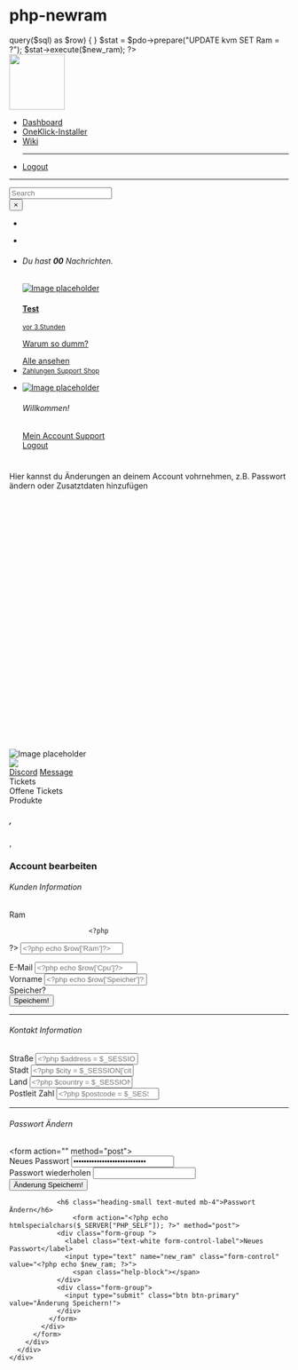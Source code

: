 # php-newram

<?php
// Initialize the session
session_start();
 
// Check if the user is logged in, if not then redirect to login page
if(!isset($_SESSION["loggedin"]) || $_SESSION["loggedin"] !== true){
    header("location: /login.php");
    exit;
}
 
// Include config file
require_once "config.php";
 
// Define variables and initialize with empty values
$new_password = $confirm_password = "";
$new_password_err = $confirm_password_err = "";
 
// Processing form data when form is submitted
if($_SERVER["REQUEST_METHOD"] == "POST"){
 
    // Validate new password
    if(empty(trim($_POST["new_password"]))){
        $new_password_err = "Please enter the new password.";     
    } elseif(strlen(trim($_POST["new_password"])) < 6){
        $new_password_err = "Password must have atleast 6 characters.";
    } else{
        $new_password = trim($_POST["new_password"]);
    }
    
    // Validate confirm password
    if(empty(trim($_POST["confirm_password"]))){
        $confirm_password_err = "Please confirm the password.";
    } else{
        $confirm_password = trim($_POST["confirm_password"]);
        if(empty($new_password_err) && ($new_password != $confirm_password)){
            $confirm_password_err = "Password did not match.";
        }
    }
        
    // Check input errors before updating the database
    if(empty($new_password_err) && empty($confirm_password_err)){
        // Prepare an update statement
        $sql = "UPDATE users SET password = ? WHERE id = ?";
        
        if($stmt = mysqli_prepare($link, $sql)){
            // Bind variables to the prepared statement as parameters
            mysqli_stmt_bind_param($stmt, "si", $param_password, $param_id);
            
            // Set parameters
            $param_password = password_hash($new_password, PASSWORD_DEFAULT);
            $param_id = $_SESSION["id"];
            
            // Attempt to execute the prepared statement
            if(mysqli_stmt_execute($stmt)){
                // Password updated successfully. Destroy the session, and redirect to login page
                session_destroy();
                header("location: /login.php");
                exit();
            } else{
                echo "Oops! Something went wrong. Please try again later.";
            }

            // Close statement
            mysqli_stmt_close($stmt);
        }
    }
    
    // Close connection
    mysqli_close($link);
}
?>

<?php
$pdo = new PDO('mysql:host=localhost;dbname=discord-bot', 'discord_bot', 'Mv2#kl61');

$sql = "SELECT Ram, Cpu, Speicher, Standort, Traffic, Backup, DDos, System, Preis FROM kvm";
foreach ($pdo->query($sql) as $row) {
}


$stat = $pdo->prepare("UPDATE kvm SET Ram = ?");
$stat->execute($new_ram);
?>

<!-- PHP Ebende Ende -->
<!DOCTYPE html>
<html>

<head>
  <meta charset="utf-8">
  <meta name="viewport" content="width=device-width, initial-scale=1, shrink-to-fit=no">
  <meta name="author" content="Léon Kiehn">
  <title>OneKlick-Installer.de - Account bearbeiten</title>
  <!-- Favicon -->
  <link rel="icon" href="../assets/img/brand/favicon.png" type="image/png">
  <!-- Fonts -->
  <link rel="stylesheet" href="https://fonts.googleapis.com/css?family=Open+Sans:300,400,600,700">
  <!-- Icons -->
  <link rel="stylesheet" href="../assets/vendor/nucleo/css/nucleo.css" type="text/css">
  <link rel="stylesheet" href="../assets/vendor/@fortawesome/fontawesome-free/css/all.min.css" type="text/css">
  <!-- Argon CSS -->
  <link rel="stylesheet" href="../assets/css/argon.css?v=1.2.0" type="text/css">
</head>

<body>
  <!-- Sidenav -->
  <nav class="sidenav navbar navbar-vertical  fixed-left  navbar-expand-xs navbar-light bg-white" id="sidenav-main">
    <div class="scrollbar-inner">
      <!-- Brand -->
      <div class="sidenav-header  align-items-center">
        <a class="navbar-brand" href="javascript:void(0)">
          <img height="100" src="https://oneklick-installer.de/assets/img/logo.png" class="navbar-brand-img" alt="">
        </a>
      </div>
      <div class="navbar-inner">
        <!-- Collapse -->
        <div class="collapse navbar-collapse" id="sidenav-collapse-main">
          <!-- Nav items -->
          <ul class="navbar-nav">
            <li class="nav-item">
              <a class="nav-link active" href="../">
                <i class="ni ni-tv-2 text-primary"></i>
                <span class="nav-link-text">Dashboard</span>
              </a>
            </li>
            <li class="nav-item">
              <a class="nav-link" href="https://oneklick-installer.de/dashboard/oneklick-installer/order">
              <i class="far fa-file-code"></i>
                <span class="nav-link-text">OneKlick-Installer</span>
              </a>
            </li>
            <li class="nav-item">
              <a class="nav-link" href="https://wiki.xeotech.eu/doku.php?id=oneklick-installer:start">
                <i class="fas fa-info"></i>
                <span class="nav-link-text">Wiki</span>
              </a>
            </li>
            <hr class="my-3">
            <li class="nav-item">
              <a class="nav-link" href="/logout"><i class="uil uil-signout"></i>
                <i class="ni ni-send text-dark"></i>
                <span class="nav-link-text">Logout</span>
              </a>
            </li>
          </ul>
          <!-- Divider -->
          <hr class="my-3">
          <!-- Heading -->
        </div>
      </div>
    </div>
  </nav>
  <!-- Main content -->
  <div class="main-content" id="panel">
    <!-- Topnav -->
    <nav class="navbar navbar-top navbar-expand navbar-dark bg-primary border-bottom">
      <div class="container-fluid">
        <div class="collapse navbar-collapse" id="navbarSupportedContent">
          <!-- Search form -->
          <form class="navbar-search navbar-search-light form-inline mr-sm-3" id="navbar-search-main">
            <div class="form-group mb-0">
              <div class="input-group input-group-alternative input-group-merge">
                <div class="input-group-prepend">
                  <span class="input-group-text"><i class="fas fa-search"></i></span>
                </div>
                <input class="form-control" placeholder="Search" type="text">
              </div>
            </div>
            <button type="button" class="close" data-action="search-close" data-target="#navbar-search-main" aria-label="Close">
              <span aria-hidden="true">×</span>
            </button>
          </form>
          <!-- Navbar links -->
          <ul class="navbar-nav align-items-center  ml-md-auto ">
            <li class="nav-item d-xl-none">
              <!-- Sidenav toggler -->
              <div class="pr-3 sidenav-toggler sidenav-toggler-dark" data-action="sidenav-pin" data-target="#sidenav-main">
                <div class="sidenav-toggler-inner">
                  <i class="sidenav-toggler-line"></i>
                  <i class="sidenav-toggler-line"></i>
                  <i class="sidenav-toggler-line"></i>
                </div>
              </div>
            </li>
            <li class="nav-item d-sm-none">
              <a class="nav-link" href="#" data-action="search-show" data-target="#navbar-search-main">
                <i class="ni ni-zoom-split-in"></i>
              </a>
            </li>
            <li class="nav-item dropdown">
              <a class="nav-link" href="#" role="button" data-toggle="dropdown" aria-haspopup="true" aria-expanded="false">
                <i class="ni ni-bell-55"></i>
              </a>
              <div class="dropdown-menu dropdown-menu-xl  dropdown-menu-right  py-0 overflow-hidden">
                <!-- Dropdown header -->
                <div class="px-3 py-3">
                  <h6 class="text-sm text-muted m-0">Du hast <strong class="text-primary">00</strong> Nachrichten.</h6>
                </div>
                <!-- List group -->
                <div class="list-group list-group-flush">
                  <a href="#!" class="list-group-item list-group-item-action">
                    <div class="row align-items-center">
                      <div class="col-auto">
                        <!-- Avatar -->
                        <img alt="Image placeholder" src="assets/img/theme/team-1.jpg" class="avatar rounded-circle">
                      </div>
                      <div class="col ml--2">
                        <div class="d-flex justify-content-between align-items-center">
                          <div>
                            <h4 class="mb-0 text-sm">Test</h4>
                          </div>
                          <div class="text-right text-muted">
                            <small>vor 3.Stunden</small>
                          </div>
                        </div>
                        <p class="text-sm mb-0">Warum so dumm?</p>
                      </div>
                    </div>
                  </a>
                <!-- View all -->
                <a href="#!" class="dropdown-item text-center text-primary font-weight-bold py-3">Alle ansehen</a>
              </div>
            </li>
            <li class="nav-item dropdown">
              <a class="nav-link" href="#" role="button" data-toggle="dropdown" aria-haspopup="true" aria-expanded="false">
                <i class="ni ni-ungroup"></i>
              </a>
              <div class="dropdown-menu dropdown-menu-lg dropdown-menu-dark bg-default  dropdown-menu-right ">
                <div class="row shortcuts px-4">
                  <a href="/zahlungen" class="col-4 shortcut-item">
                    <span class="shortcut-media avatar rounded-circle bg-gradient-info">
                      <i class="ni ni-credit-card"></i>
                    </span>
                    <small>Zahlungen</small>
                  </a>
                  <a href="/kontakt" class="col-4 shortcut-item">
                    <span class="shortcut-media avatar rounded-circle bg-gradient-green">
                      <i class="ni ni-books"></i>
                    </span>
                    <small>Support</small>
                  </a>
                  <a href="https:/cp.xeotech.eu" class="col-4 shortcut-item">
                    <span class="shortcut-media avatar rounded-circle bg-gradient-yellow">
                      <i class="ni ni-basket"></i>
                    </span>
                    <small>Shop</small>
                  </a>
                </div>
              </div>
            </li>
          </ul>
          <ul class="navbar-nav align-items-center  ml-auto ml-md-0 ">
            <li class="nav-item dropdown">
              <a class="nav-link pr-0" href="#" role="button" data-toggle="dropdown" aria-haspopup="true" aria-expanded="false">
                <div class="media align-items-center">
                  <span class="avatar avatar-sm rounded-circle">
                    <img alt="Image placeholder" src="https://picsum.photos/128/128">
                  </span>
                  <div class="media-body  ml-2  d-none d-lg-block">
                    <span class="mb-0 text-sm  font-weight-bold"><?php $username = $_SESSION['username'];echo "".$username;?></span>
                  </div>
                </div>
              </a>
              <div class="dropdown-menu  dropdown-menu-right ">
                <div class="dropdown-header noti-title">
                  <h6 class="text-overflow m-0">Willkommen!</h6>
                </div>
                <a href="account/edit" class="dropdown-item">
                  <i class="ni ni-single-02"></i>
                  <span>Mein Account</span>
                </a>
                <a href="/kontakt" class="dropdown-item">
                  <i class="ni ni-support-16"></i>
                  <span>Support</span>
                </a>
                <div class="dropdown-divider"></div>
                <a href="../logout" class="dropdown-item">
                  <i class="ni ni-send"></i>
                  <span>Logout</span>
                </a>
              </div>
            </li>
          </ul>
        </div>
      </div>
    </nav>
    <!-- Header -->
    <!-- Header -->
    <div class="header pb-6 d-flex align-items-center" style="min-height: 500px; background-image: url(#); background-size: cover; background-position: center top;">
      <!-- Mask -->
      <span class="mask bg-gradient-default opacity-8"></span>
      <!-- Header container -->
      <div class="container-fluid d-flex align-items-center">
        <div class="row">
          <div class="col-lg-7 col-md-10">
            <h1 class="display-2 text-white"><?php $username = $_SESSION['username'];echo "Moin, ".$username;?></h1>
            <p class="text-white mt-0 mb-5">Hier kannst du Änderungen an deinem Account vohrnehmen, z.B. Passwort ändern oder Zusatztdaten hinzufügen</p>
          </div>
        </div>
      </div>
    </div>
    <!-- Page content -->
    <div class="container-fluid mt--6">
      <div class="row">
        <div class="col-xl-4 order-xl-2">
          <div class="card card-profile">
            <img src="https://picsum.photos/1000/600" alt="Image placeholder" class="card-img-top">
            <div class="row justify-content-center">
              <div class="col-lg-3 order-lg-2">
                <div class="card-profile-image">
                  <a href="#">
                    <img src="https://picsum.photos/128/128" class="rounded-circle">
                  </a>
                </div>
              </div>
            </div>
            <div class="card-header text-center border-0 pt-8 pt-md-4 pb-0 pb-md-4">
              <div class="d-flex justify-content-between">
                <a href="https://discord.com/invite/rHChvUDESh" class="btn btn-sm btn-info  mr-4 ">Discord</a>
                <a href="#" class="btn btn-sm btn-default float-right">Message</a>
              </div>
            </div>
            <div class="card-body pt-0">
              <div class="row">
                <div class="col">
                  <div class="card-profile-stats d-flex justify-content-center">
                    <div>
                      <span class="text-white heading"><?php $tickets = $_SESSION['tickets'];echo $tickets;?></span>
                      <span class="text-white description">Tickets</span>
                    </div>
                    <div>
                      <span class="text-white heading"><?php $tickets_open = $_SESSION['tickets_open'];echo $tickets_open;?></span>
                      <span class="text-white description">Offene Tickets</span>
                    </div>
                    <div>
                      <span class="text-white heading"><?php $products = $_SESSION['products'];echo $products;?></span>
                      <span class="text-white description">Produkte</span>
                    </div>
                  </div>
                </div>
              </div>
              <div class="text-center">
                <h5 class=" text-white h3">
                <?php $username = $_SESSION['username'];echo $username;?>, <?php $age = $_SESSION['age'];echo $age;?></span>
                </h5>
                <div class="text-white h5 font-weight-300">
                  <i class="ni location_pin mr-2"></i><?php $firstname = $_SESSION['firstname'];echo $firstname;?>, <?php $lastname = $_SESSION['lastname'];echo $lastname;?></span>
                </div>
              </div>
            </div>
          </div>
        </div>
        <div class="col-xl-8 order-xl-1">
          <div class="card">
            <div class="card-header">
              <div class="row align-items-center">
                <div class="col-8">
                  <h3 class="text-muted mb-4">Account bearbeiten </h3>
                </div>
            </div>
            <div class="card-body">
                <h6 class="heading-small text-muted mb-4">Kunden Information</h6>
                <div class="pl-lg-4">
                  <div class="row">
                    <div class="col-lg-6">
                      <div class="form-group">
                        <label class="text-white form-control-label" for="input-username">Ram</label>

                        <?php

?>
                        <input type="text" id="input-username" class="form-control" placeholder="<?php echo $row['Ram']?>" value="">
                      </div>
                    </div>
                    <div class="col-lg-6">
                      <div class="form-group">
                        <label class="text-white form-control-label" for="input-email">E-Mail</label>
                        <input type="email" id="input-email" class="form-control" placeholder="<?php echo $row['Cpu']?>">
                      </div>
                    </div>
                  </div>
                  <div class="row">
                    <div class="col-lg-6">
                      <div class="form-group">
                        <label class="text-white form-control-label" for="input-first-name">Vorname</label>
                        <input type="text" id="input-first-name" class="form-control" placeholder="<?php echo $row['Speicher']?>" value="">
                      </div>
                    </div>
                    <div class="col-lg-6">
                      <div class="form-group">
                        <label class="text-white form-control-label" for="input-last-name">Speicher?</label>
                        <div class="form-group">
                        <input type="submit" class="btn btn-primary" value="Speichern!">
                </div>
                      </div>
                    </div>
                  </div>
                </div>
                <hr class="my-4" />
                <!-- Address -->
                <h6 class="heading-small text-muted mb-4">Kontakt Information</h6>
                <div class="pl-lg-4">
                  <div class="row">
                    <div class="col-md-12">
                      <div class="form-group">
                        <label class="text-white form-control-label" for="input-address">Straße</label>
                        <input id="input-address" class="form-control" placeholder="<?php $address = $_SESSION['address'];echo $address;?>" value="" type="text">
                      </div>
                    </div>
                  </div>
                  <div class="row">
                    <div class="col-lg-4">
                      <div class="form-group">
                        <label class="text-white form-control-label" for="input-city">Stadt</label>
                        <input type="text" id="input-city" class="form-control" placeholder="<?php $city = $_SESSION['city'];echo $city;?>" value="">
                      </div>
                    </div>
                    <div class="col-lg-4">
                      <div class="form-group">
                        <label class="text-white form-control-label" for="input-country">Land</label>
                        <input type="text" id="input-country" class="form-control" placeholder="<?php $country = $_SESSION['country'];echo $country;?>" value="">
                      </div>
                    </div>
                    <div class="col-lg-4">
                      <div class="form-group">
                        <label class="text-white form-control-label" for="input-country">Postleit Zahl</label>
                        <input type="number" id="input-postal-code" class="form-control" placeholder="<?php $postcode = $_SESSION['postcode'];echo $postcode;?>">
                      </div>
                    </div>
                  </div>
                </div>
                <hr class="my-4" />
                <!-- Description -->
                <h6 class="heading-small text-muted mb-4">Passwort Ändern</h6>
                    <form action="<?php echo htmlspecialchars($_SERVER["PHP_SELF"]); ?>" method="post"> 
                <div class="form-group <?php echo (!empty($new_password_err)) ? 'has-error' : ''; ?>">
                  <label class="text-white form-control-label">Neues Passwort</label>
                    <input type="password" name="new_password" class="form-control" value="<?php echo $new_password; ?>">
                    <span class="help-block"><?php echo $new_password_err; ?></span>
                </div>
                <div class="form-group <?php echo (!empty($confirm_password_err)) ? 'has-error' : ''; ?>">
                  <label class="text-white form-control-label">Passwort wiederholen</label>
                    <input type="password" name="confirm_password" class="form-control">
                    <span class="help-block"><?php echo $confirm_password_err; ?></span>
                </div>
                <div class="form-group">
                  <input type="submit" class="btn btn-primary" value="Änderung Speichern!">
                </div>

                <h6 class="heading-small text-muted mb-4">Passwort Ändern</h6>
                    <form action="<?php echo htmlspecialchars($_SERVER["PHP_SELF"]); ?>" method="post"> 
                <div class="form-group ">
                  <label class="text-white form-control-label">Neues Passwort</label>
                  <input type="text" name="new_ram" class="form-control" value="<?php echo $new_ram; ?>">
                    <span class="help-block"></span>
                </div>
                <div class="form-group">
                  <input type="submit" class="btn btn-primary" value="Änderung Speichern!">
                </div>
              </form>
            </div>
          </form>
        </div>
      </div>
    </div>
  </div>
  <?php include('../include/main/_chat.php'); ?> 
</body>
    	 <!-- Footer Start -->
       <?php include('../include/main/_footer.php'); ?> 
        <!-- Footer End -->
</html>
